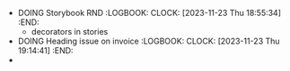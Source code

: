 - DOING Storybook RND
  :LOGBOOK:
  CLOCK: [2023-11-23 Thu 18:55:34]
  :END:
	- decorators in stories
- DOING Heading issue on invoice
  :LOGBOOK:
  CLOCK: [2023-11-23 Thu 19:14:41]
  :END:
-